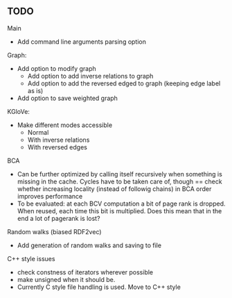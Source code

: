 
TODO
----
Main
* Add command line arguments parsing option

Graph:
* Add option to modify graph
	* Add option to add inverse relations to graph
	* Add option to add the reversed edged to graph (keeping edge label as is)
* Add option to save weighted graph


KGloVe:
* Make different modes accessible
	* Normal
	* With inverse relations
	* With reversed edges

BCA
* Can be further optimized by calling itself recursively when something is missing in the cache. Cycles have to be taken care of, though == check whether increasing locality (instead of followig chains) in BCA order improves performance
* To be evaluated: at each BCV computation a bit of page rank is dropped. When reused, each time this bit is multiplied. Does this mean that in the end a lot of pagerank is lost?

Random walks (biased RDF2vec)
* Add generation of random walks and saving to file

C++ style issues
* check constness of iterators wherever possible
* make unsigned when it should  be.
* Currently C style file handling is used. Move to C++ style




